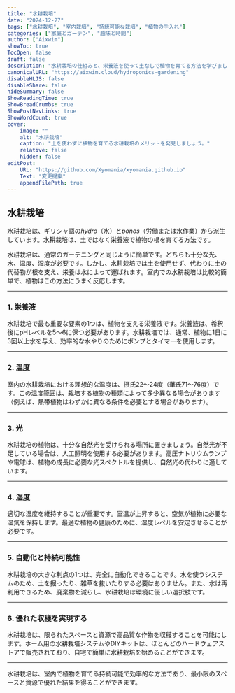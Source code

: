 ```yaml
---
title: "水耕栽培"
date: "2024-12-27"
tags: ["水耕栽培", "室内栽培", "持続可能な栽培", "植物の手入れ"]
categories: ["家庭とガーデン", "趣味と時間"]
author: ["Aixwim"]
showToc: true
TocOpen: false
draft: false
description: "水耕栽培の仕組みと、栄養液を使って土なしで植物を育てる方法を学びましょう。"
canonicalURL: "https://aixwim.cloud/hydroponics-gardening"
disableHLJS: false
disableShare: false
hideSummary: false
ShowReadingTime: true
ShowBreadCrumbs: true
ShowPostNavLinks: true
ShowWordCount: true
cover:
    image: ""
    alt: "水耕栽培"
    caption: "土を使わずに植物を育てる水耕栽培のメリットを発見しましょう。"
    relative: false
    hidden: false
editPost:
    URL: "https://github.com/Xyomania/xyomania.github.io"
    Text: "変更提案"
    appendFilePath: true
---
```


## 水耕栽培

水耕栽培は、ギリシャ語の*hydro*（水）と*ponos*（労働または水作業）から派生しています。水耕栽培は、土ではなく栄養液で植物の根を育てる方法です。

水耕栽培は、通常のガーデニングと同じように簡単です。どちらも十分な光、水、温度、湿度が必要です。しかし、水耕栽培では土を使用せず、代わりに土の代替物が根を支え、栄養は水によって運ばれます。室内での水耕栽培は比較的簡単で、植物はこの方法にうまく反応します。

---

### 1. **栄養液**

水耕栽培で最も重要な要素の1つは、植物を支える栄養液です。栄養液は、希釈後にpHレベルを5〜6に保つ必要があります。水耕栽培では、通常、植物に1日に3回以上水を与え、効率的な水やりのためにポンプとタイマーを使用します。

---

### 2. **温度**

室内の水耕栽培における理想的な温度は、摂氏22〜24度（華氏71〜76度）です。この温度範囲は、栽培する植物の種類によって多少異なる場合があります（例えば、熱帯植物はわずかに異なる条件を必要とする場合があります）。

---

### 3. **光**

水耕栽培の植物は、十分な自然光を受けられる場所に置きましょう。自然光が不足している場合は、人工照明を使用する必要があります。高圧ナトリウムランプや電球は、植物の成長に必要な光スペクトルを提供し、自然光の代わりに適しています。

---

### 4. **湿度**

適切な湿度を維持することが重要です。室温が上昇すると、空気が植物に必要な湿気を保持します。最適な植物の健康のために、湿度レベルを安定させることが必要です。

---

### 5. **自動化と持続可能性**

水耕栽培の大きな利点の1つは、完全に自動化できることです。水を使うシステムのため、土を掘ったり、雑草を抜いたりする必要はありません。また、水は再利用できるため、廃棄物を減らし、水耕栽培は環境に優しい選択肢です。

---

### 6. **優れた収穫を実現する**

水耕栽培は、限られたスペースと資源で高品質な作物を収穫することを可能にします。ホーム用の水耕栽培システムやDIYキットは、ほとんどのハードウェアストアで販売されており、自宅で簡単に水耕栽培を始めることができます。

---

水耕栽培は、室内で植物を育てる持続可能で効率的な方法であり、最小限のスペースと資源で優れた結果を得ることができます。
